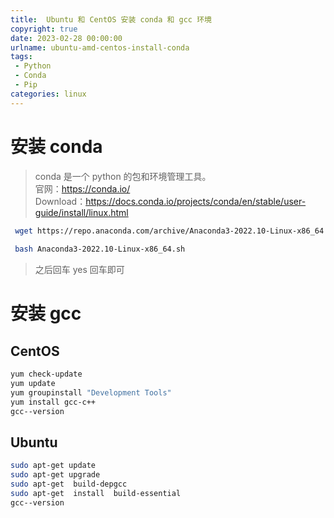 ```yaml
---
title:  Ubuntu 和 CentOS 安装 conda 和 gcc 环境
copyright: true
date: 2023-02-28 00:00:00
urlname: ubuntu-amd-centos-install-conda
tags: 
 - Python
 - Conda
 - Pip
categories: linux
---
```

# 安装 conda
> conda 是一个 python 的包和环境管理工具。  
官网：https://conda.io/  
> Download：https://docs.conda.io/projects/conda/en/stable/user-guide/install/linux.html  

```bash
 wget https://repo.anaconda.com/archive/Anaconda3-2022.10-Linux-x86_64.sh
 
 bash Anaconda3-2022.10-Linux-x86_64.sh 
```
> 之后回车 yes 回车即可

# 安装 gcc

## CentOS
```bash
yum check-update
yum update
yum groupinstall "Development Tools"
yum install gcc-c++
gcc--version
```

## Ubuntu
```bash
sudo apt-get update
sudo apt-get upgrade
sudo apt-get  build-depgcc
sudo apt-get  install  build-essential
gcc--version
```